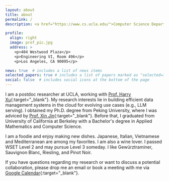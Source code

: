 ```yaml
---
layout: about
title: about
permalink: /
description: <a href="https://www.cs.ucla.edu/">Computer Science Department</a>.  <a href="https://www.ucla.edu/">UCLA</a>. 

profile:
  align: right
  image: prof_pic.jpg
  address: >
    <p>404 Westwood Plaza</p>
    <p>Engineering VI, Room 496</p>
    <p>Los Angeles, CA 90095</p>

news: true  # includes a list of news items
selected_papers: true # includes a list of papers marked as "selected={true}"
social: false  # includes social icons at the bottom of the page
---
```

I am a postdoc researcher at UCLA, working with [Prof. Harry Xu](https://web.cs.ucla.edu/~harryxu/){:target="\_blank"}. My research interests lie in building efficient data management systems in the cloud for evolving use cases (e.g., LLM serving). I obtained my Ph.D. degree from Peking University, where I was adviced by [Prof. Xin Jin](https://xinjin.github.io/index.html){:target="\_blank"}. Before that, I graduated from University of California at Berkeley with a Bachelor's degree in Applied Mathematics and Computer Science.

I am a foodie and enjoy making new dishes. Japanese, Italian, Vietnamese and Mediterranean are among my favorites. I am also a wine lover. I passed WSET Level 2 and may pursue Level 3 someday. I like Gewürztraminer, Sauvignon Blanc, Riesling, and Pinot Noir.

If you have questions regarding my research or want to discuss a potential collaboration, please drop me an email or book a meeting with me via [Google Calendar](https://calendar.app.google/nDyCpQuGiDP4YTBW7){:target="\_blank"}.

